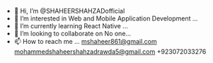 - 👋 Hi, I’m @SHAHEERSHAHZADofficial
- 👀 I’m interested in Web and Mobile Application Development  ...
- 🌱 I’m currently learning React Native  ...
- 💞️ I’m looking to collaborate on No one...
- 📫 How to reach me ...
mshaheer861@gmail.com
mohammedshaheershahzadrawda5@gmail.com
+923072033276 

